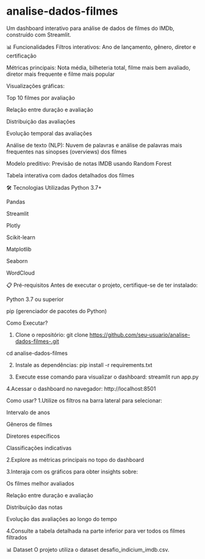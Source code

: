 # analise-dados-filmes
Um dashboard interativo para análise de dados de filmes do IMDb, construído com Streamlit.

📊 Funcionalidades
Filtros interativos: Ano de lançamento, gênero, diretor e certificação

Métricas principais: Nota média, bilheteria total, filme mais bem avaliado, diretor mais frequente e filme mais popular

Visualizações gráficas:

Top 10 filmes por avaliação

Relação entre duração e avaliação

Distribuição das avaliações

Evolução temporal das avaliações

Análise de texto (NLP): Nuvem de palavras e análise de palavras mais frequentes nas sinopses (overviews) dos filmes

Modelo preditivo: Previsão de notas IMDB usando Random Forest

Tabela interativa com dados detalhados dos filmes

🛠️ Tecnologias Utilizadas
Python 3.7+

Pandas

Streamlit

Plotly

Scikit-learn

Matplotlib

Seaborn

WordCloud

📋 Pré-requisitos
Antes de executar o projeto, certifique-se de ter instalado:

Python 3.7 ou superior

pip (gerenciador de pacotes do Python)

Como Executar?
1. Clone o repositório:
git clone https://github.com/seu-usuario/analise-dados-filmes-.git 

cd analise-dados-filmes

2. Instale as dependências:
pip install -r requirements.txt

3. Execute esse comando para visualizar o dashboard:
streamlit run app.py

4.Acessar o dashboard no navegador:
http://localhost:8501

Como usar?
1.Utilize os filtros na barra lateral para selecionar:

Intervalo de anos

Gêneros de filmes

Diretores específicos

Classificações indicativas

2.Explore as métricas principais no topo do dashboard

3.Interaja com os gráficos para obter insights sobre:

Os filmes melhor avaliados

Relação entre duração e avaliação

Distribuição das notas

Evolução das avaliações ao longo do tempo

4.Consulte a tabela detalhada na parte inferior para ver todos os filmes filtrados

📊 Dataset
O projeto utiliza o dataset desafio_indicium_imdb.csv.


